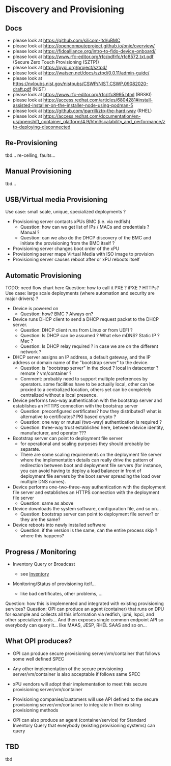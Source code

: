 # Discovery and Provisioning

## Docs
- please look at https://github.com/silicom-ltd/uBMC
- please look at https://opencomputeproject.github.io/onie/overview/
- please look at https://fidoalliance.org/intro-to-fido-device-onboard/
- please look at https://www.rfc-editor.org/rfc/pdfrfc/rfc8572.txt.pdf (Secure Zero Touch Provisioning (SZTP))
- please look at https://pypi.org/project/sztpd/
- please look at https://watsen.net/docs/sztpd/0.0.11/admin-guide/
- please look at https://nvlpubs.nist.gov/nistpubs/CSWP/NIST.CSWP.09082020-draft.pdf (NIST)
- please look at https://www.rfc-editor.org/rfc/rfc8995.html (BRSKI)
- please look at https://access.redhat.com/articles/6804281#install-assisted-installer-on-the-installer-node-using-podman-5
- please look at https://github.com/jparrill/ztp-the-hard-way (RHEL)
- please look at https://access.redhat.com/documentation/en-us/openshift_container_platform/4.9/html/scalability_and_performance/ztp-deploying-disconnected

## Re-Provisioning

tbd... re-celling, faults...

## Manual Provisioning

tbd...

## USB/Virtual media Provisioning

Use case: small scale, unique, specialized deployments ?

- Provisioning server contacts xPUs BMC (i.e. via redfish)
  - Question: how can we get list of IPs / MACs and credentials ? Manual ?
  - Question: can we also do the DHCP discovery of the BMC and initiate the provisioning from the BMC itself ?
- Provisioning server changes boot order of the xPU
- Provisioning server maps Virtual Media with ISO image to provision
- Provisioning server causes reboot after or xPU reboots itself

## Automatic Provisioning

TODO: need flow chart here
Question: how to call it PXE ? iPXE ? HTTPs?
Use case: large scale deployments (where automation and security are major drivers) ?

- Device is powered on
  - Question: how? BMC ? Always on?
- Device runs DHCP client to send a DHCP request packet to the DHCP server.
  - Question: DHCP client runs from Linux or from UEFI ?
  - Question: Is DHCP can be assumed ? What else mDNS? Static IP ? Mac ?
  - Question: Is DHCP relay required ? in case we are on the different network ?
- DHCP server assigns an IP address, a default gateway, and the IP address or domain name of the "bootstrap server" to the device.
  - Question: is "bootstrap server" in the cloud ? local in datacenter ? remote ? vm/container ?
  - Comment: probably need to support multiple preferences by operators. some facilities have to be actually local, other can be proxied to a centralized location, others yet can be completely centralized without a local presence.
- Device performs two-way authentication with the bootstrap server and establishes an HTTPS connection with the bootstrap server
  - Question: preconfigured certificates? how they distributed? what is alternative to certificates? PKI based crypto ?
  - Question: one way or mutual (two-way) authentication is required ?
  - Question: three-way trust established here, between device identity, manufacturer, and operator ???
- Bootstrap server can point to deployment file server
  - for operational and scaling purposes they should probably be separate. 
  - There are some scaling requirements on the deployment file server where the implementation details can really drive the pattern of redirection between boot and deployment file servers (for instance, you can avoid having to deploy a load balancer in front of deployment file servers by the boot server spreading the load over multiple DNS names).
- Device performs one-two-three-way authentication with the deployment file server and establishes an HTTPS connection with the deployment file server
  - Question: same as above
- Device downloads the system software, configuration file, and so on...
  - Question: bootstrap server can point to deployment file server? or they are the same?
- Device reboots into newly installed software
  - Question: if the version is the same, can the entire process skip ? where this happens?

## Progress / Monitoring

- Inventory Query or Broadcast
  - see [Inventory](INVENTORY.md)

- Monitoring/Status of provisioning itelf...
  - like bad certificates, other problems, ...

Question: how this is implemented and integrated with existing provisioning services?
Question: OPI can produce an agent (container) that runs on DPU for example and collects all this information via redfish, ipmi, lspci, and other specialized tools... And then exposes single common endpoint API so everybody can query it... like MAAS, JESP, RHEL SAAS and so on...

## What OPI produces?

- OPI can produce secure provisioning server/vm/container that follows some well defined SPEC
- Any other implementation of the secure provisioning server/vm/container is also acceptable if follows same SPEC
- xPU vendors will adopt their implementation to meet this secure provisioning server/vm/container
- Provisioning companies/customers will use API defined to the secure provisioning server/vm/container to integrate in their existing provisioning methods

- OPI can also produce an agent (container/service) for Standard Inventory Query that everybody (existing provisioning systems) can query

## TBD

tbd